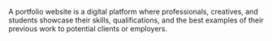 A portfolio website is a digital platform where professionals, creatives, and students showcase their skills, qualifications, and the best examples of their previous work to potential clients or employers.
